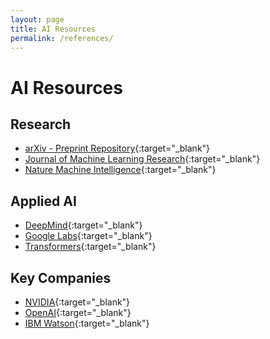 ```yaml
---
layout: page
title: AI Resources
permalink: /references/
---
```


# AI Resources

## Research

- [arXiv - Preprint Repository](https://arxiv.org/){:target="_blank"}
- [Journal of Machine Learning Research](https://www.jmlr.org/){:target="_blank"}
- [Nature Machine Intelligence](https://www.nature.com/natmachintell/){:target="_blank"}

## Applied AI

- [DeepMind](https://deepmind.com/){:target="_blank"}
- [Google Labs](https://labs.google/){:target="_blank"}
- [Transformers](http://transformer.aman.ai){:target="_blank"}

## Key Companies

- [NVIDIA](https://www.nvidia.com/){:target="_blank"}
- [OpenAI](https://openai.com/blog){:target="_blank"}
- [IBM Watson](https://www.ibm.com/watson){:target="_blank"}

